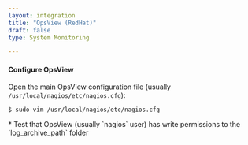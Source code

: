```yaml
---
layout: integration 
title: "OpsView (RedHat)"
draft: false
type: System Monitoring

---
```


<!-- docs-include _integrations/agent-common/install/generic.md:::SOURCE_SYSTEM_NAME=OpsView:::PLATFORM_NAME=RedHat:::PLATFORM_LOWER=redhat -->

<!-- section-separator -->

#### Configure OpsView
Open the main OpsView configuration file (usually `/usr/local/nagios/etc/nagios.cfg`):

	$ sudo vim /usr/local/nagios/etc/nagios.cfg

<!-- docs-include _integrations/agent-common/configure-service/generic.md:::PLATFORM=redhat:::SERVICE_NAME=nagios -->* Test that OpsView (usually `nagios` user) has write permissions to the `log_archive_path` folder

<!-- docs-include _integrations/agent-common/configure-service/restart-redhat.md:::SERVICE_LOWER=opsview:::SERVICENAME=OpsView -->

<!-- section-separator -->

<!-- docs-include _integrations/agent-common/configure-agent/nagios.md:::SOURCE_SYSTEM_NAME=OpsView:::SOURCE_SYSTEM_UPPER=OPSVIEW:::SOURCE_SYSTEM_LOWER=opsview:::SOURCE_SYSTEM_FOLDER=nagios:::LOGFILE=nagios -->

<!-- section-separator -->

<!-- docs-include _integrations/agent-common/configure-agent/permissions.md -->

<!-- section-separator -->

<!-- docs-include _integrations/agent-common/start-and-summary/generic.md:::SOURCE_SYSTEM_NAME=OpsView:::PLATFORM=redhat -->
